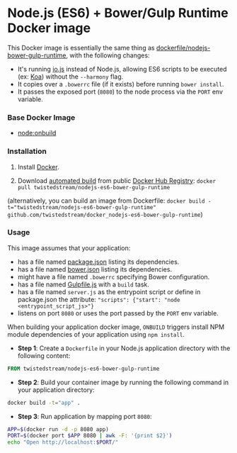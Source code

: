# Node.js (ES6) + Bower/Gulp Runtime Docker image

This Docker image is essentially the same thing as [dockerfile/nodejs-bower-gulp-runtime](https://registry.hub.docker.com/u/dockerfile/nodejs-bower-gulp-runtime/), with the following changes:

- It's running [io.js](https://iojs.org/) instead of Node.js, allowing ES6 scripts to be executed (ex: [Koa](http://koajs.com/)) without the `--harmony` flag.
- It copies over a `.bowerrc` file (if it exists) before running `bower install`.
- It passes the exposed port (`8080`) to the node process via the `PORT` env variable.

### Base Docker Image

* [node:onbuild](https://registry.hub.docker.com/u/library/iojs)

### Installation

1. Install [Docker](https://www.docker.com/).

2. Download [automated build](https://registry.hub.docker.com/u/twistedstream/nodejs-es6-bower-gulp-runtime/) from public [Docker Hub Registry](https://registry.hub.docker.com/): `docker pull twistedstream/nodejs-es6-bower-gulp-runtime`

(alternatively, you can build an image from Dockerfile: `docker build -t="twistedstream/nodejs-es6-bower-gulp-runtime" github.com/twistedstream/docker_nodejs-es6-bower-gulp-runtime`)

### Usage

This image assumes that your application:

* has a file named [package.json](https://docs.npmjs.com/files/package.json) listing its dependencies.
* has a file named [bower.json](http://bower.io/docs/creating-packages/) listing its dependencies.
* might have a file named `.bowerrc` specifying Bower configuration.
* has a file named [Gulpfile.js](https://github.com/gulpjs/gulp/blob/master/README.md) with a `build` task.
* has a file named `server.js` as the entrypoint script or define in package.json the attribute: `"scripts": {"start": "node <entrypoint_script_js>"}`
* listens on port `8080` or uses the port passed by the `PORT` env variable.

When building your application docker image, `ONBUILD` triggers install NPM module dependencies of your application using `npm install`.

* **Step 1**: Create a `Dockerfile` in your Node.js application directory with the following content:

```dockerfile
FROM twistedstream/nodejs-es6-bower-gulp-runtime
```

* **Step 2**: Build your container image by running the following command in your application directory:

```sh
docker build -t="app" .
```

* **Step 3**: Run application by mapping port `8080`:

```sh
APP=$(docker run -d -p 8080 app)
PORT=$(docker port $APP 8080 | awk -F: '{print $2}')
echo "Open http://localhost:$PORT/"
```
